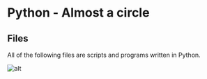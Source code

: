 # Python - Almost a circle

## Files

All of the following files are scripts and programs written in Python.

![alt](https://geps.dev/progress/00)
